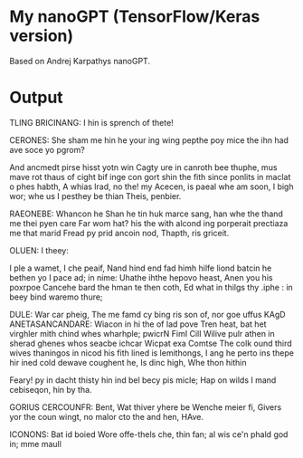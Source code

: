 # My nanoGPT (TensorFlow/Keras version)

Based on Andrej Karpathys nanoGPT.

# Output
TLING BRICINANG:
I hin is sprench of thete!

CERONES:
She sham me hin he your ing wing pepthe poy mice the ihn had ave soce yo pgrom?

And ancmedt pirse hisst yotn win Cagty ure in canroth bee thuphe, mus mave rot thaus of cight bif inge con gort shin the fith since ponlits in maclat o phes habth,
A whias lrad, no the! my Acecen, is paeal whe am soon, I bigh wor; whe us I pesthey be thian
Theis, penbier.

RAEONEBE:
Whancon he Shan he tin huk marce sang, han whe the thand me thei pyen care
Far wom hat? his the with alcond ing porperait prectiaza me that marid
Fread py prid ancoin nod,
Thapth, ris griceit.

OLUEN:
I theey:

I ple a wamet, I che peaif,
Nand hind end fad himh hilfe liond batcin he bethen yo I pace ad; in nime:
Uhathe ihthe hepovo  heast,
Anen you his poxrpoe Cancehe bard the hman te then coth,
Ed what in thilgs thy .iphe : in beey bind waremo thure;

DULE:
War car pheig,
The me famd cy bing ris son of, nor  goe uffus
KAgD ANETASANCANDARE:
Wiacon in hi the of lad pove
Tren heat, bat het virghler mith chind whes wharhple; pwicrN FimI
CilI Wilive pulr athen in sherad ghenes whos seacbe ichcar
Wicpat exa Comtse The colk ound third wives thaningos in nicod his fith lined is lemithongs,
I ang he perto ins thepe hir ined cold dewave coughent he, Is dinc high,
Whe thon hithin

Feary! py in dacht thisty hin ind bel becy pis micle;
Hap on wilds I mand cebiseqon, hin by tha.

GORIUS CERCOUNFR:
Bent,
Wat thiver yhere be
Wenche meier fi,
Givers yor the coun wingt, no malor cto the and hen,
HAve.

ICONONS:
Bat id boied
Wore offe-thels che, thin fan; al wis ce'n phald god in; mme maull
